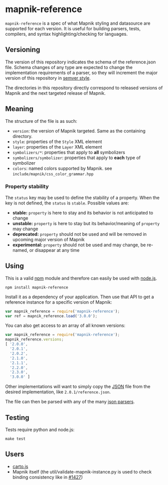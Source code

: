 # mapnik-reference

`mapnik-reference` is a spec of what Mapnik styling and datasource are supported for each version.
It is useful for building parsers, tests, compilers, and syntax highlighting/checking for languages.

## Versioning

The version of this repository indicates the schema of the reference.json file.
Schema changes of any type are expected to change the implementation requirements
of a parser, so they will increment the major version of this repository in
[semver style](http://semver.org/).

The directories in this repository directly correspond to released versions of Mapnik
and the next targeted release of Mapnik.

## Meaning

The structure of the file is as such:

* `version`: the version of Mapnik targeted. Same as the containing directory.
* `style`: properties of the `Style` XML element
* `layer`: properties of the `Layer` XML element
* `symbolizers/*`: properties that apply to **all** symbolizers
* `symbolizers/symbolizer`: properties that apply to **each** type of symbolizer
* `colors`: named colors supported by Mapnik. see `include/mapnik/css_color_grammar.hpp`

### Property stability
The `status` key may be used to define the stability of a property. When the key is not defined,
the `status` is `stable`. Possible values are:

- **stable:** `property` is here to stay and its behavior is not anticipated to change
- **unstable:** `property` is here to stay but its behavior/meaning of `property` may change
- **deprecated:** `property` should not be used and will be removed in upcoming major version of Mapnik
- **experimental:** `property` should not be used and may change, be re-named, or disappear at any time


## Using

This is a valid [npm](http://npmjs.org/) module and therefore can easily be used with
[node.js](http://nodejs.org/).

    npm install mapnik-reference

Install it as a dependency of your application. Then use that API to get a reference instance
for a specific version of Mapnik:

```javascript
var mapnik_reference = require('mapnik-reference');
var ref = mapnik_reference.load('3.0.0');
```

You can also get access to an array of all known versions:

```javascript
var mapnik_reference = require('mapnik-reference');
mapnik_reference.versions;
[ '2.0.0',
  '2.0.1',
  '2.0.2',
  '2.1.0',
  '2.1.1',
  '2.2.0',
  '2.3.0',
  '3.0.0' ]
```

Other implementations will want to simply copy the [JSON](http://www.json.org/) file
from the desired implementation, like `2.0.1/reference.json`.

The file can then be parsed with any of the many [json parsers](http://www.json.org/).

## Testing

Tests require python and node.js:

    make test

## Users

* [carto.js](https://github.com/mapbox/carto)
* Mapnik itself (the util/validate-mapnik-instance.py is used to check binding consistency like in [#1427](https://github.com/mapnik/mapnik/issues/1427))
